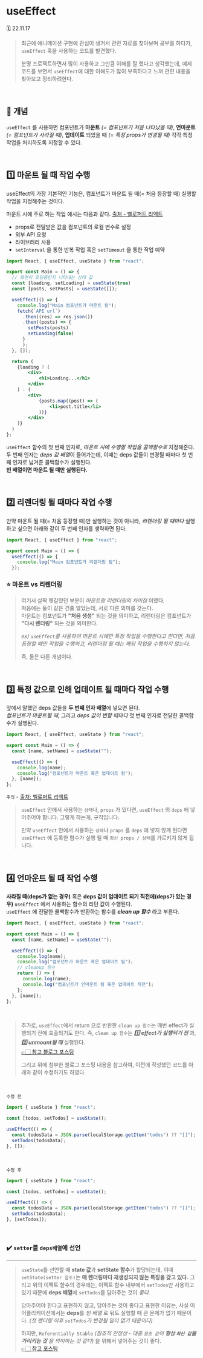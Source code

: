 # useEffect

🗓 22.11.17

> 최근에 애니메이션 구현에 관심이 생겨서 관련 자료를 찾아보며 공부를 하다가, `useEffect` 훅을 사용하는 코드를 발견했다.
>
> 분명 프로젝트하면서 많이 사용하고 그만큼 이해를 잘 했다고 생각했는데, 예제 코드를 보면서 `useEffect`에 대한 이해도가 많이 부족하다고 느껴 관련 내용을 찾아보고 정리하려한다.

<br>

## 📒 개념

`useEffect` 를 사용하면 컴포넌트가 **마운트** _(= 컴포넌트가 처음 나타났을 때)_, **언마운트** _(= 컴포넌트가 사라질 때)_, **업데이트** 되었을 때 _(= 특정 props가 변경될 때)_ 각각 특정 작업을 처리하도록 지정할 수 있다.

<br>

## 1️⃣ 마운트 될 때 작업 수행

useEffect의 가장 기본적인 기능은, 컴포넌트가 마운트 될 때(= 처음 등장할 때) 실행할 작업을 지정해주는 것이다.

마운트 시에 주로 하는 작업 예시는 다음과 같다. [출처 - 벨로퍼트 리액트](https://react.vlpt.us/basic/16-useEffect.html)

- props로 전달받은 값을 컴포넌트의 로컬 변수로 설정
- 외부 API 요청
- 라이브러리 사용
- `setInterval` 을 통한 반복 작업 혹은 `setTimeout` 을 통한 작업 예약

```jsx
import React, { useEffect, useState } from "react";

export const Main = () => {
  // 화면이 로딩중인지 나타내는 상태 값
  const [loading, setLoading] = useState(true)
  const [posts, setPosts] = useState([]);

  useEffect(() => {
    console.log("Main 컴포넌트가 마운트 됨");
    fetch(`API url`)
      .then((res) => res.json())
      .then((posts) => {
        setPosts(posts)
        setLoading(false)
      }
      );
  }, []);

  return (
    {loading ? (
        <div>
            <h1>Loading...</h1>
        </div>
    ) : (
        <div>
            {posts.map((post) => (
                <li>post.title</li>
            ))}
        </div>
    )}
  )
};
```

`useEffect` 함수의 첫 번째 인자로, _마운트 시에 수행할 작업을 콜백함수로_ 지정해준다.  
두 번째 인자는 *deps 값 배열*이 들어가는데, 이때는 deps 값들이 변경될 때마다 첫 번째 인자로 넘겨준 콜백함수가 실행된다.  
**빈 배열이면 마운트 될 때만 실행된다.**

<br>

## 2️⃣ 리렌더링 될 때마다 작업 수행

만약 마운트 될 때(= 처음 등장할 때)만 실행하는 것이 아니라, _리렌더링 될 때마다_ 실행하고 싶으면 아래와 같이 두 번째 인자를 생략하면 된다.

```jsx
import React, { useEffect } from "react";

export const Main = () => {
  useEffect(() => {
    console.log("Main 컴포넌트가 리렌더링 됨");
  });
```

### ⭐️ 마운트 vs 리렌더링

> 여기서 살짝 헷갈렸던 부분이 _마운트랑 리렌더링의 차이점_ 이였다.  
> 처음에는 둘이 같은 건줄 알았는데, 서로 다른 의미를 갖는다.  
> 마운트는 컴포넌트가 **"처음 생성"** 되는 것을 의미하고, 리렌더링은 컴포넌트가 **"다시 렌더링"** 되는 것을 의미한다.
>
> _ex) `useEffect`를 사용하여 마운트 시에만 특정 작업을 수행한다고 한다면, 처음 등장할 때만 작업을 수행하고, 리렌더링 될 때는 해당 작업을 수행하지 않는다._
>
> 즉, 둘은 다른 개념이다.

<br>

## 3️⃣ 특정 값으로 인해 업데이트 될 때마다 작업 수행

앞에서 말했던 deps 값들을 **두 번째 인자 배열**에 넣으면 된다.  
_컴포넌트가 마운트될 때_, 그리고 _deps 값이 변할 때마다_ 첫 번째 인자로 전달한 콜백함수가 실행된다.

```jsx
import React, { useEffect, useState } from "react";

export const Main = () => {
  const [name, setName] = useState("");

  useEffect(() => {
    console.log(name);
    console.log("컴포넌트가 마운트 혹은 업데이트 됨");
  }, [name]);
};
```

`주의` - [출처: 벨로퍼트 리액트](https://react.vlpt.us/basic/16-useEffect.html)

> `useEffect` 안에서 사용하는 `상태`나, `props` 가 있다면, `useEffect` 의 `deps` 에 넣어주어야 합니다. 그렇게 하는게, 규칙입니다.
>
> 만약 `useEffect` 안에서 사용하는 `상태`나 `props` 를 `deps` 에 넣지 않게 된다면 `useEffect` 에 등록한 함수가 실행 될 때 `최신 props / 상태`를 가르키지 않게 됩니다.

<br>

## 4️⃣ 언마운트 될 때 작업 수행

**사라질 때(deps가 없는 경우)** 혹은 **deps 값이 업데이트 되기 직전에(deps가 있는 경우)** `useEffect` 에서 사용하는 함수의 리턴 값이 수행된다.  
`useEffect` 에 전달한 콜백함수가 반환하는 함수를 _**clean up 함수**_ 라고 부른다.

```jsx
import React, { useEffect, useState } from "react";

export const Main = () => {
  const [name, setName] = useState("");

  useEffect(() => {
    console.log(name);
    console.log("컴포넌트가 마운트 혹은 업데이트 됨");
    // cleanup 함수
    return () => {
      console.log(name);
      console.log("컴포넌트가 언마운트 됨 혹은 업데이트 직전");
    };
  }, [name]);
};
```

<br>

> 추가로, `useEffect`에서 return 으로 반환한 `clean up 함수`는 매번 effect가 실행되기 전에 호출되기도 한다. 즉, `clean up 함수`는 _**1️⃣ effect가 실행되기 전**_ 과, _**2️⃣ unmount될 때**_ 실행된다.  
> [👉🏻 참고 블로그 포스팅](https://jungpaeng.tistory.com/92)
>
> 그리고 위에 첨부한 블로그 포스팅 내용을 참고하여, 이전에 작성했던 코드를 아래와 같이 수정하기도 하였다.

<br>

`수정 전`

```jsx
import { useState } from "react";

const [todos, setTodos] = useState();

useEffect(() => {
  const todosData = JSON.parse(localStorage.getItem("todos") ?? "[]");
  setTodos(todosData);
}, []);
```

<br>

`수정 후`

```jsx
import { useState } from "react";

const [todos, setTodos] = useState();

useEffect(() => {
  const todosData = JSON.parse(localStorage.getItem("todos") ?? "[]");
  setTodos(todosData);
}, [setTodos]);
```

<br>

### ✔️ `setter`를 `deps배열`에 선언

<hr>

> `useState`를 선언할 때 **state 값**과 **setState 함수**가 할당되는데, 이때 `setState(setter 함수)`는 **매 렌더링마다 재생성되지 않는 특징을 갖고 있다.** 그리고 위의 이펙트 함수의 경우에는, 이펙트 함수 내부에서 `setTodos`만 사용하고 있기 때문에 **deps 배열**에 `setTodos`를 담아주는 것이 _좋다._
>
> 담아주어야 한다고 표현하지 않고, 담아주는 것이 좋다고 표현한 이유는, 사실 이 어플리케이션에서는 **deps**를 _빈 배열_ 로 둬도 실행할 때 큰 문제가 없기 때문이다. _(첫 렌더링 이후 `setTodos`가 변경될 일이 없기 때문이다)_
>
> 하지만, `Referentially Stable` _(참조적 안정성 - 대충 `참조 값`이 **항상 `최신 값`을 가리키는 것** 을 의미하는 것 같다)_ 을 위해서 넣어주는 것이 좋다.  
> [👉🏻 참고 포스팅](https://www.reddit.com/r/reactjs/comments/tbt2z8/do_i_need_to_setter_functions_to_the_dependency/)
